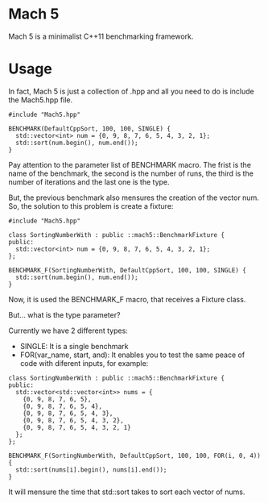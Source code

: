 # Mach 5

Mach 5 is a minimalist C++11 benchmarking framework.

# Usage

In fact, Mach 5 is just a collection of .hpp and all you need to do is include the Mach5.hpp file.

```
#include "Mach5.hpp"

BENCHMARK(DefaultCppSort, 100, 100, SINGLE) {
  std::vector<int> num = {0, 9, 8, 7, 6, 5, 4, 3, 2, 1};
  std::sort(num.begin(), num.end());
}
```

Pay attention to the parameter list of BENCHMARK macro. The frist is the name of the benchmark, the second is the number of runs, the third is the number of iterations and the last one is the type.

But, the previous benchmark also mensures the creation of the vector num. So, the solution to this problem is create a fixture:

```
#include "Mach5.hpp"

class SortingNumberWith : public ::mach5::BenchmarkFixture {
public:
  std::vector<int> num = {0, 9, 8, 7, 6, 5, 4, 3, 2, 1};
};

BENCHMARK_F(SortingNumberWith, DefaultCppSort, 100, 100, SINGLE) {
  std::sort(num.begin(), num.end());
}
```

Now, it is used the BENCHMARK_F macro, that receives a Fixture class.

But... what is the type parameter?

Currently we have 2 different types:

- SINGLE: It is a single benchmark
- FOR(var_name, start, and): It enables you  to test the same peace of code with diferent inputs, for example:

```
class SortingNumberWith : public ::mach5::BenchmarkFixture {
public:
  std::vector<std::vector<int>> nums = {
    {0, 9, 8, 7, 6, 5},
    {0, 9, 8, 7, 6, 5, 4},
    {0, 9, 8, 7, 6, 5, 4, 3},
    {0, 9, 8, 7, 6, 5, 4, 3, 2},
    {0, 9, 8, 7, 6, 5, 4, 3, 2, 1}
  };
};

BENCHMARK_F(SortingNumberWith, DefaultCppSort, 100, 100, FOR(i, 0, 4)) {
  std::sort(nums[i].begin(), nums[i].end());
}
```

It will mensure the time that std::sort takes to sort each vector of nums.

